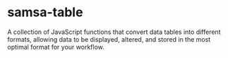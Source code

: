 # samsa-table
A collection of JavaScript functions that convert data tables into different formats, allowing data to be displayed, altered, and stored in the most optimal format for your workflow.
